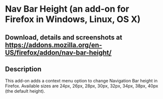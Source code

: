 # Nav Bar Height (an add-on for Firefox in Windows, Linux, OS X)

## Download, details and screenshots at https://addons.mozilla.org/en-US/firefox/addon/nav-bar-height/

## Description

This add-on adds a context menu option to change Navigation Bar height in Firefox. Available sizes are 24px, 26px, 28px, 30px, 32px, 34px, 38px, 40px (the default height).